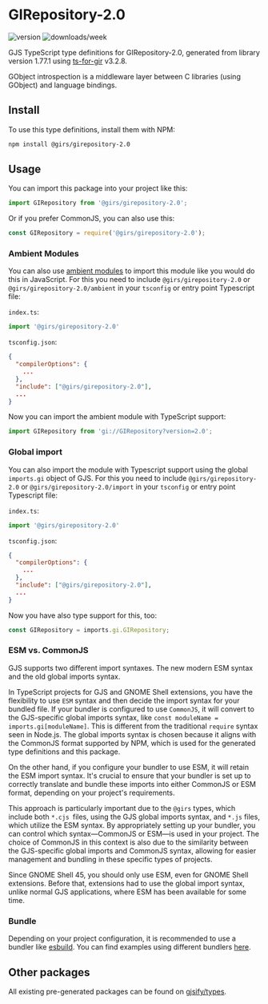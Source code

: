 
# GIRepository-2.0

![version](https://img.shields.io/npm/v/@girs/girepository-2.0)
![downloads/week](https://img.shields.io/npm/dw/@girs/girepository-2.0)


GJS TypeScript type definitions for GIRepository-2.0, generated from library version 1.77.1 using [ts-for-gir](https://github.com/gjsify/ts-for-gir) v3.2.8.

GObject introspection is a middleware layer between C libraries (using GObject) and language bindings.

## Install

To use this type definitions, install them with NPM:
```bash
npm install @girs/girepository-2.0
```

## Usage

You can import this package into your project like this:
```ts
import GIRepository from '@girs/girepository-2.0';
```

Or if you prefer CommonJS, you can also use this:
```ts
const GIRepository = require('@girs/girepository-2.0');
```

### Ambient Modules

You can also use [ambient modules](https://github.com/gjsify/ts-for-gir/tree/main/packages/cli#ambient-modules) to import this module like you would do this in JavaScript.
For this you need to include `@girs/girepository-2.0` or `@girs/girepository-2.0/ambient` in your `tsconfig` or entry point Typescript file:

`index.ts`:
```ts
import '@girs/girepository-2.0'
```

`tsconfig.json`:
```json
{
  "compilerOptions": {
    ...
  },
  "include": ["@girs/girepository-2.0"],
  ...
}
```

Now you can import the ambient module with TypeScript support: 

```ts
import GIRepository from 'gi://GIRepository?version=2.0';
```

### Global import

You can also import the module with Typescript support using the global `imports.gi` object of GJS.
For this you need to include `@girs/girepository-2.0` or `@girs/girepository-2.0/import` in your `tsconfig` or entry point Typescript file:

`index.ts`:
```ts
import '@girs/girepository-2.0'
```

`tsconfig.json`:
```json
{
  "compilerOptions": {
    ...
  },
  "include": ["@girs/girepository-2.0"],
  ...
}
```

Now you have also type support for this, too:

```ts
const GIRepository = imports.gi.GIRepository;
```


### ESM vs. CommonJS

GJS supports two different import syntaxes. The new modern ESM syntax and the old global imports syntax.

In TypeScript projects for GJS and GNOME Shell extensions, you have the flexibility to use `ESM` syntax and then decide the import syntax for your bundled file. If your bundler is configured to use `CommonJS`, it will convert to the GJS-specific global imports syntax, like `const moduleName = imports.gi[moduleName]`. This is different from the traditional `require` syntax seen in Node.js. The global imports syntax is chosen because it aligns with the CommonJS format supported by NPM, which is used for the generated type definitions and this package.

On the other hand, if you configure your bundler to use ESM, it will retain the ESM import syntax. It's crucial to ensure that your bundler is set up to correctly translate and bundle these imports into either CommonJS or ESM format, depending on your project's requirements.

This approach is particularly important due to the `@girs` types, which include both `*.cjs `files, using the GJS global imports syntax, and `*.js` files, which utilize the ESM syntax. By appropriately setting up your bundler, you can control which syntax—CommonJS or ESM—is used in your project. The choice of CommonJS in this context is also due to the similarity between the GJS-specific global imports and CommonJS syntax, allowing for easier management and bundling in these specific types of projects.

Since GNOME Shell 45, you should only use ESM, even for GNOME Shell extensions. Before that, extensions had to use the global import syntax, unlike normal GJS applications, where ESM has been available for some time.

### Bundle

Depending on your project configuration, it is recommended to use a bundler like [esbuild](https://esbuild.github.io/). You can find examples using different bundlers [here](https://github.com/gjsify/ts-for-gir/tree/main/examples).

## Other packages

All existing pre-generated packages can be found on [gjsify/types](https://github.com/gjsify/types).

